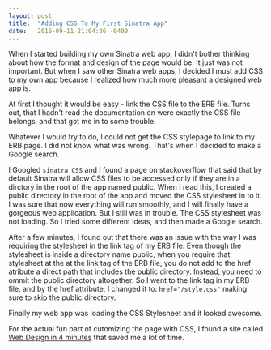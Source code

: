 ```yaml
---
layout: post
title:  "Adding CSS To My First Sinatra App"
date:   2016-09-11 21:04:36 -0400
---
```


When I started building my own Sinatra web app, I didn't bother thinking about how the format and design of the page would be. It just was not important. But when I saw other Sinatra web apps, I decided I must add CSS to my own app because I realized how much more pleasant a designed web app is. 

At first I thought it would be easy -  link the CSS file to the ERB file. Turns out, that I hadn't read the documentation on were exactly the CSS file belongs, and that got me in to some trouble. 

Whatever I would try to do, I could not get the CSS stylepage to link to my ERB page. I did not know what was wrong.  That's when I decided to make a Google search. 

I Googled `sinatra CSS` and I found a page on stackoverflow that said that by default Sinatra will allow CSS files to be accessed only if they are in a dirctory in the root of the app named public. When I read this, I created a public directory in the root of the app and moved the CSS stylesheet in to it. I was sure that now everything will run smoothly, and I will finally have a gorgeous web application.  But I still was in trouble. The CSS stylesheet was not loading. So I tried some different ideas, and then made a Google search.

After a few minutes, I found out that there was an issue with the way I was requiring the stylesheet in the link tag of my ERB file. Even though the stylesheet is inside a directory name public, when you require that stylesheet at the at the link tag of the ERB file, you do not add to the href atribute a direct path that includes the public directory.  Instead, you need to ommit the public directory altogether. So I went to the link tag in my ERB file, and by the href attribute, I changed it to: `href="/style.css"` making sure to skip the public directory. 

Finally my web app was loading the CSS Stylesheet and it looked awesome.

For the actual fun part of cutomizing the page with CSS, I found a site called [Web Design in 4 minutes](http://http://jgthms.com/web-design-in-4-minutes/#content) that saved me a lot of time. 
